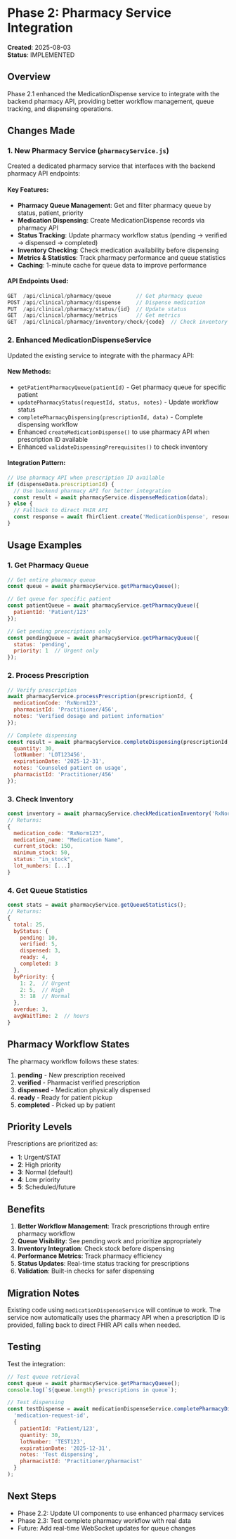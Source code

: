 # Phase 2: Pharmacy Service Integration

**Created**: 2025-08-03  
**Status**: IMPLEMENTED

## Overview

Phase 2.1 enhanced the MedicationDispense service to integrate with the backend pharmacy API, providing better workflow management, queue tracking, and dispensing operations.

## Changes Made

### 1. New Pharmacy Service (`pharmacyService.js`)

Created a dedicated pharmacy service that interfaces with the backend pharmacy API endpoints:

#### Key Features:
- **Pharmacy Queue Management**: Get and filter pharmacy queue by status, patient, priority
- **Medication Dispensing**: Create MedicationDispense records via pharmacy API
- **Status Tracking**: Update pharmacy workflow status (pending → verified → dispensed → completed)
- **Inventory Checking**: Check medication availability before dispensing
- **Metrics & Statistics**: Track pharmacy performance and queue statistics
- **Caching**: 1-minute cache for queue data to improve performance

#### API Endpoints Used:
```javascript
GET  /api/clinical/pharmacy/queue        // Get pharmacy queue
POST /api/clinical/pharmacy/dispense     // Dispense medication
PUT  /api/clinical/pharmacy/status/{id}  // Update status
GET  /api/clinical/pharmacy/metrics      // Get metrics
GET  /api/clinical/pharmacy/inventory/check/{code}  // Check inventory
```

### 2. Enhanced MedicationDispenseService

Updated the existing service to integrate with the pharmacy API:

#### New Methods:
- `getPatientPharmacyQueue(patientId)` - Get pharmacy queue for specific patient
- `updatePharmacyStatus(requestId, status, notes)` - Update workflow status
- `completePharmacyDispensing(prescriptionId, data)` - Complete dispensing workflow
- Enhanced `createMedicationDispense()` to use pharmacy API when prescription ID available
- Enhanced `validateDispensingPrerequisites()` to check inventory

#### Integration Pattern:
```javascript
// Use pharmacy API when prescription ID available
if (dispenseData.prescriptionId) {
  // Use backend pharmacy API for better integration
  const result = await pharmacyService.dispenseMedication(data);
} else {
  // Fallback to direct FHIR API
  const response = await fhirClient.create('MedicationDispense', resource);
}
```

## Usage Examples

### 1. Get Pharmacy Queue
```javascript
// Get entire pharmacy queue
const queue = await pharmacyService.getPharmacyQueue();

// Get queue for specific patient
const patientQueue = await pharmacyService.getPharmacyQueue({
  patientId: 'Patient/123'
});

// Get pending prescriptions only
const pendingQueue = await pharmacyService.getPharmacyQueue({
  status: 'pending',
  priority: 1  // Urgent only
});
```

### 2. Process Prescription
```javascript
// Verify prescription
await pharmacyService.processPrescription(prescriptionId, {
  medicationCode: 'RxNorm123',
  pharmacistId: 'Practitioner/456',
  notes: 'Verified dosage and patient information'
});

// Complete dispensing
const result = await pharmacyService.completeDispensing(prescriptionId, {
  quantity: 30,
  lotNumber: 'LOT123456',
  expirationDate: '2025-12-31',
  notes: 'Counseled patient on usage',
  pharmacistId: 'Practitioner/456'
});
```

### 3. Check Inventory
```javascript
const inventory = await pharmacyService.checkMedicationInventory('RxNorm123');
// Returns:
{
  medication_code: "RxNorm123",
  medication_name: "Medication Name",
  current_stock: 150,
  minimum_stock: 50,
  status: "in_stock",
  lot_numbers: [...]
}
```

### 4. Get Queue Statistics
```javascript
const stats = await pharmacyService.getQueueStatistics();
// Returns:
{
  total: 25,
  byStatus: {
    pending: 10,
    verified: 5,
    dispensed: 3,
    ready: 4,
    completed: 3
  },
  byPriority: {
    1: 2,  // Urgent
    2: 5,  // High
    3: 18  // Normal
  },
  overdue: 3,
  avgWaitTime: 2  // hours
}
```

## Pharmacy Workflow States

The pharmacy workflow follows these states:

1. **pending** - New prescription received
2. **verified** - Pharmacist verified prescription
3. **dispensed** - Medication physically dispensed
4. **ready** - Ready for patient pickup
5. **completed** - Picked up by patient

## Priority Levels

Prescriptions are prioritized as:
- **1**: Urgent/STAT
- **2**: High priority
- **3**: Normal (default)
- **4**: Low priority
- **5**: Scheduled/future

## Benefits

1. **Better Workflow Management**: Track prescriptions through entire pharmacy workflow
2. **Queue Visibility**: See pending work and prioritize appropriately
3. **Inventory Integration**: Check stock before dispensing
4. **Performance Metrics**: Track pharmacy efficiency
5. **Status Updates**: Real-time status tracking for prescriptions
6. **Validation**: Built-in checks for safer dispensing

## Migration Notes

Existing code using `medicationDispenseService` will continue to work. The service now automatically uses the pharmacy API when a prescription ID is provided, falling back to direct FHIR API calls when needed.

## Testing

Test the integration:

```javascript
// Test queue retrieval
const queue = await pharmacyService.getPharmacyQueue();
console.log(`${queue.length} prescriptions in queue`);

// Test dispensing
const testDispense = await medicationDispenseService.completePharmacyDispensing(
  'medication-request-id',
  {
    patientId: 'Patient/123',
    quantity: 30,
    lotNumber: 'TEST123',
    expirationDate: '2025-12-31',
    notes: 'Test dispensing',
    pharmacistId: 'Practitioner/pharmacist'
  }
);
```

## Next Steps

- Phase 2.2: Update UI components to use enhanced pharmacy services
- Phase 2.3: Test complete pharmacy workflow with real data
- Future: Add real-time WebSocket updates for queue changes